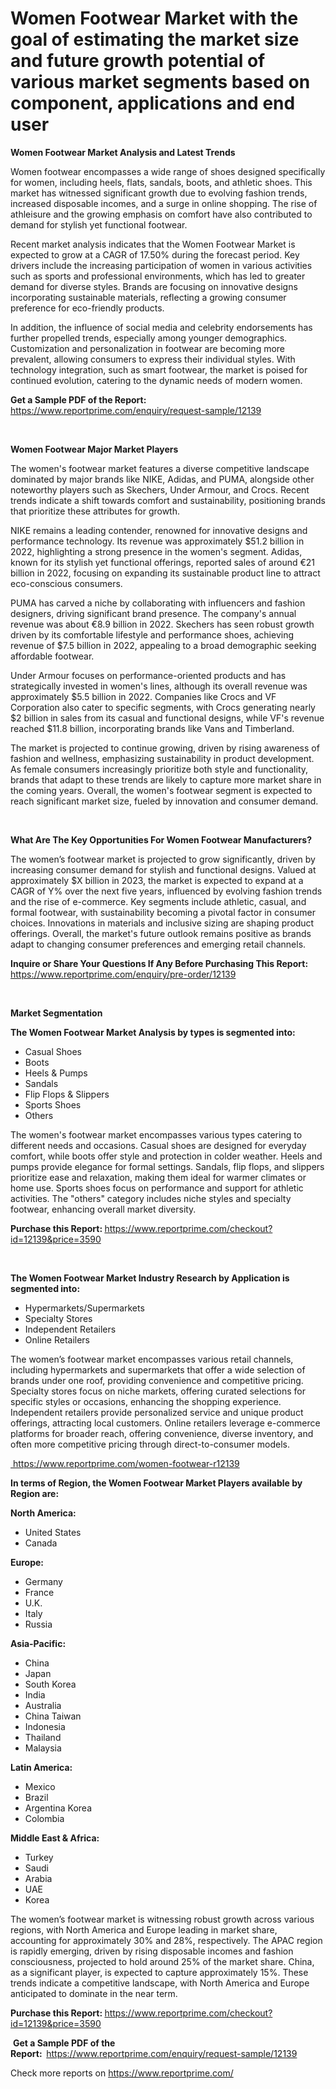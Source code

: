 <p><h1>Women Footwear Market with the goal of estimating the market size and future growth potential of various market segments based on component, applications and end user</h1></p><p><strong>Women Footwear Market Analysis and Latest Trends</strong></p>
<p><p>Women footwear encompasses a wide range of shoes designed specifically for women, including heels, flats, sandals, boots, and athletic shoes. This market has witnessed significant growth due to evolving fashion trends, increased disposable incomes, and a surge in online shopping. The rise of athleisure and the growing emphasis on comfort have also contributed to demand for stylish yet functional footwear.</p><p>Recent market analysis indicates that the Women Footwear Market is expected to grow at a CAGR of 17.50% during the forecast period. Key drivers include the increasing participation of women in various activities such as sports and professional environments, which has led to greater demand for diverse styles. Brands are focusing on innovative designs incorporating sustainable materials, reflecting a growing consumer preference for eco-friendly products. </p><p>In addition, the influence of social media and celebrity endorsements has further propelled trends, especially among younger demographics. Customization and personalization in footwear are becoming more prevalent, allowing consumers to express their individual styles. With technology integration, such as smart footwear, the market is poised for continued evolution, catering to the dynamic needs of modern women.</p></p>
<p><strong>Get a Sample PDF of the Report:&nbsp;</strong> <a href="https://www.reportprime.com/enquiry/request-sample/12139?utm_campaign=3273&utm_medium=2&utm_source=Github&utm_content=ia&utm_term=18032025&utm_id=women-footwear">https://www.reportprime.com/enquiry/request-sample/12139</a></p>
<p>&nbsp;</p>
<p><strong>Women Footwear Major Market Players</strong></p>
<p><p>The women's footwear market features a diverse competitive landscape dominated by major brands like NIKE, Adidas, and PUMA, alongside other noteworthy players such as Skechers, Under Armour, and Crocs. Recent trends indicate a shift towards comfort and sustainability, positioning brands that prioritize these attributes for growth.</p><p>NIKE remains a leading contender, renowned for innovative designs and performance technology. Its revenue was approximately $51.2 billion in 2022, highlighting a strong presence in the women's segment. Adidas, known for its stylish yet functional offerings, reported sales of around €21 billion in 2022, focusing on expanding its sustainable product line to attract eco-conscious consumers.</p><p>PUMA has carved a niche by collaborating with influencers and fashion designers, driving significant brand presence. The company's annual revenue was about €8.9 billion in 2022. Skechers has seen robust growth driven by its comfortable lifestyle and performance shoes, achieving revenue of $7.5 billion in 2022, appealing to a broad demographic seeking affordable footwear.</p><p>Under Armour focuses on performance-oriented products and has strategically invested in women's lines, although its overall revenue was approximately $5.5 billion in 2022. Companies like Crocs and VF Corporation also cater to specific segments, with Crocs generating nearly $2 billion in sales from its casual and functional designs, while VF's revenue reached $11.8 billion, incorporating brands like Vans and Timberland.</p><p>The market is projected to continue growing, driven by rising awareness of fashion and wellness, emphasizing sustainability in product development. As female consumers increasingly prioritize both style and functionality, brands that adapt to these trends are likely to capture more market share in the coming years. Overall, the women's footwear segment is expected to reach significant market size, fueled by innovation and consumer demand.</p></p>
<p>&nbsp;</p>
<p><strong>What Are The Key Opportunities For Women Footwear Manufacturers?</strong></p>
<p><p>The women’s footwear market is projected to grow significantly, driven by increasing consumer demand for stylish and functional designs. Valued at approximately $X billion in 2023, the market is expected to expand at a CAGR of Y% over the next five years, influenced by evolving fashion trends and the rise of e-commerce. Key segments include athletic, casual, and formal footwear, with sustainability becoming a pivotal factor in consumer choices. Innovations in materials and inclusive sizing are shaping product offerings. Overall, the market's future outlook remains positive as brands adapt to changing consumer preferences and emerging retail channels.</p></p>
<p><strong>Inquire or Share Your Questions If Any Before Purchasing This Report:</strong> <a href="https://www.reportprime.com/enquiry/pre-order/12139?utm_campaign=3273&utm_medium=2&utm_source=Github&utm_content=ia&utm_term=18032025&utm_id=women-footwear">https://www.reportprime.com/enquiry/pre-order/12139</a></p>
<p>&nbsp;</p>
<p><strong>Market Segmentation</strong></p>
<p><strong>The Women Footwear Market Analysis by types is segmented into:</strong></p>
<p><ul><li>Casual Shoes</li><li>Boots</li><li>Heels & Pumps</li><li>Sandals</li><li>Flip Flops & Slippers</li><li>Sports Shoes</li><li>Others</li></ul></p>
<p><p>The women's footwear market encompasses various types catering to different needs and occasions. Casual shoes are designed for everyday comfort, while boots offer style and protection in colder weather. Heels and pumps provide elegance for formal settings. Sandals, flip flops, and slippers prioritize ease and relaxation, making them ideal for warmer climates or home use. Sports shoes focus on performance and support for athletic activities. The "others" category includes niche styles and specialty footwear, enhancing overall market diversity.</p></p>
<p><strong>Purchase this Report:&nbsp;</strong><a href="https://www.reportprime.com/checkout?id=12139&price=3590&utm_campaign=3273&utm_medium=2&utm_source=Github&utm_content=ia&utm_term=18032025&utm_id=women-footwear">https://www.reportprime.com/checkout?id=12139&price=3590</a></p>
<p>&nbsp;</p>
<p><strong>The Women Footwear Market Industry Research by Application is segmented into:</strong></p>
<p><ul><li>Hypermarkets/Supermarkets</li><li>Specialty Stores</li><li>Independent Retailers</li><li>Online Retailers</li></ul></p>
<p><p>The women’s footwear market encompasses various retail channels, including hypermarkets and supermarkets that offer a wide selection of brands under one roof, providing convenience and competitive pricing. Specialty stores focus on niche markets, offering curated selections for specific styles or occasions, enhancing the shopping experience. Independent retailers provide personalized service and unique product offerings, attracting local customers. Online retailers leverage e-commerce platforms for broader reach, offering convenience, diverse inventory, and often more competitive pricing through direct-to-consumer models.</p></p>
<p><a href="https://www.reportprime.com/women-footwear-r12139?utm_campaign=3273&utm_medium=2&utm_source=Github&utm_content=ia&utm_term=18032025&utm_id=women-footwear">&nbsp;https://www.reportprime.com/women-footwear-r12139</a></p>
<p><strong>In terms of Region, the Women Footwear Market Players available by Region are:</strong></p>
<p>
    <p> <strong> North America: </strong>
        <ul>
            <li>United States</li>
            <li>Canada</li>
        </ul>
        </p> 
    <p> <strong> Europe: </strong>
        <ul>
            <li>Germany</li>
            <li>France</li>
            <li>U.K.</li>
            <li>Italy</li>
            <li>Russia</li>
        </ul>
        </p> 
    <p> <strong> Asia-Pacific: </strong>
        <ul>
            <li>China</li>
            <li>Japan</li>
            <li>South Korea</li>
            <li>India</li>
            <li>Australia</li>
            <li>China Taiwan</li>
            <li>Indonesia</li>
            <li>Thailand</li>
            <li>Malaysia</li>
        </ul>
        </p> 
    <p> <strong> Latin America: </strong>
        <ul>
            <li>Mexico</li>
            <li>Brazil</li>
            <li>Argentina Korea</li>
            <li>Colombia</li>
        </ul>
        </p> 
    <p> <strong> Middle East & Africa: </strong>
        <ul>
            <li>Turkey</li>
            <li>Saudi</li>
            <li>Arabia</li>
            <li>UAE</li>
            <li>Korea</li>
        </ul>
    </p>
    </p>
<p><p>The women’s footwear market is witnessing robust growth across various regions, with North America and Europe leading in market share, accounting for approximately 30% and 28%, respectively. The APAC region is rapidly emerging, driven by rising disposable incomes and fashion consciousness, projected to hold around 25% of the market share. China, as a significant player, is expected to capture approximately 15%. These trends indicate a competitive landscape, with North America and Europe anticipated to dominate in the near term.</p></p>
<p><strong>Purchase this Report: </strong><a href="https://www.reportprime.com/checkout?id=12139&price=3590&utm_campaign=3273&utm_medium=2&utm_source=Github&utm_content=ia&utm_term=18032025&utm_id=women-footwear">https://www.reportprime.com/checkout?id=12139&price=3590</a></p>
<p>&nbsp;<strong>Get a Sample PDF of the Report:&nbsp;&nbsp;</strong><a href="https://www.reportprime.com/enquiry/request-sample/12139?utm_campaign=3273&utm_medium=2&utm_source=Github&utm_content=ia&utm_term=18032025&utm_id=women-footwear">https://www.reportprime.com/enquiry/request-sample/12139</a></p>
<p><strong></strong></p>
<p>Check more reports on <a href="https://www.reportprime.com/?utm_campaign=3273&utm_medium=2&utm_source=Github&utm_content=ia&utm_term=18032025&utm_id=women-footwear">https://www.reportprime.com/</a></p>